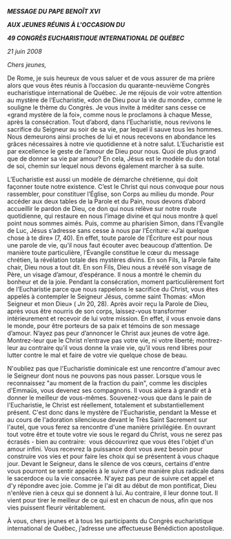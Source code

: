 ***MESSAGE DU PAPE BENOÎT XVI***

***AUX JEUNES RÉUNIS À L'OCCASION DU***

***49 CONGRÈS EUCHARISTIQUE INTERNATIONAL DE QUÉBEC***

*21 juin 2008*

*Chers jeunes,*

De Rome, je suis heureux de vous saluer et de vous assurer de ma prière alors que vous êtes réunis à l’occasion du quarante-neuvième Congrès eucharistique international de Québec. Je me réjouis de voir votre attention au mystère de l’Eucharistie, «don de Dieu pour la vie du monde», comme le souligne le thème du Congrès. Je vous invite à méditer sans cesse ce «grand mystère de la foi», comme nous le proclamons à chaque Messe, après la consécration. Tout d’abord, dans l’Eucharistie, nous revivons le sacrifice du Seigneur au soir de sa vie, par lequel il sauve tous les hommes. Nous demeurons ainsi proches de lui et nous recevons en abondance les grâces nécessaires à notre vie quotidienne et à notre salut. L’Eucharistie est par excellence le geste de l’amour de Dieu pour nous. Quoi de plus grand que de donner sa vie par amour? En cela, Jésus est le modèle du don total de soi, chemin sur lequel nous devons également marcher à sa suite.

L’Eucharistie est aussi un modèle de démarche chrétienne, qui doit façonner toute notre existence. C’est le Christ qui nous convoque pour nous rassembler, pour constituer l’Église, son Corps au milieu du monde. Pour accéder aux deux tables de la Parole et du Pain, nous devons d’abord accueillir le pardon de Dieu, ce don qui nous relève sur notre route quotidienne, qui restaure en nous l’image divine et qui nous montre à quel point nous sommes aimés. Puis, comme au pharisien Simon, dans l’Évangile de Luc, Jésus s’adresse sans cesse à nous par l’Écriture: «J’ai quelque chose à te dire» (7, 40). En effet, toute parole de l’Écriture est pour nous une parole de vie, qu’il nous faut écouter avec beaucoup d’attention. De manière toute particulière, l’Évangile constitue le cœur du message chrétien, la révélation totale des mystères divins. En son Fils, la Parole faite chair, Dieu nous a tout dit. En son Fils, Dieu nous a révélé son visage de Père, un visage d’amour, d’espérance. Il nous a montré le chemin du bonheur et de la joie. Pendant la consécration, moment particulièrement fort de l’Eucharistie parce que nous rappelons le sacrifice du Christ, vous êtes appelés à contempler le Seigneur Jésus, comme saint Thomas: «Mon Seigneur et mon Dieu» ( *Jn* 20, 28). Après avoir reçu la Parole de Dieu, après vous être nourris de son corps, laissez-vous transformer intérieurement et recevoir de lui votre mission. En effet, il vous envoie dans le monde, pour être porteurs de sa paix et témoins de son message d’amour. N’ayez pas peur d’annoncer le Christ aux jeunes de votre âge. Montrez-leur que le Christ n’entrave pas votre vie, ni votre liberté; montrez-leur au contraire qu’il vous donne la vraie vie, qu’il vous rend libres pour lutter contre le mal et faire de votre vie quelque chose de beau.

N'oubliez pas que l'Eucharistie dominicale est une rencontre d'amour avec le Seigneur dont nous ne pouvons pas nous passer. Lorsque vous le reconnaissez "au moment de la fraction du pain", comme les disciples d'Emmaüs, vous devenez ses compagnons. Il vous aidera à grandir et à donner le meilleur de vous-mêmes. Souvenez-vous que dans le pain de l'Eucharistie, le Christ est réellement, totalement et substantiellement présent. C'est donc dans le mystère de l'Eucharistie, pendant la Messe et au cours de l'adoration silencieuse devant le Très Saint Sacrement sur l'autel, que vous ferez sa rencontre d'une manière privilégiée. En ouvrant tout votre être et toute votre vie sous le regard du Christ, vous ne serez pas écrasés - bien au contraire:  vous découvrirez que vous êtes l'objet d'un amour infini. Vous recevrez la puissance dont vous avez besoin pour construire vos vies et pour faire les choix qui se présentent à vous chaque jour. Devant le Seigneur, dans le silence de vos cœurs, certains d'entre vous pourront se sentir appelés à le suivre d'une manière plus radicale dans le sacerdoce ou la vie consacrée. N'ayez pas peur de suivre cet appel et d'y répondre avec joie. Comme je l'ai dit au début de mon pontificat, Dieu n'enlève rien à ceux qui se donnent à lui. Au contraire, il leur donne tout. Il vient pour tirer le meilleur de ce qui est en chacun de nous, afin que nos vies puissent fleurir véritablement.

À vous, chers jeunes et à tous les participants du Congrès eucharistique international de Québec, j’adresse une affectueuse Bénédiction apostolique.
